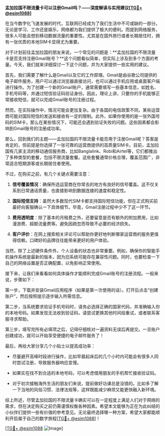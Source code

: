 **孟加拉国不限流量卡可以注册Gmail吗？——深度解读与实用建议[[TG💪+ @esim1088](https://t.me/s/esim1088)]**

在当今数字化飞速发展的时代，互联网已经成为了我们生活中不可或缺的一部分。无论是学习、工作还是娱乐，网络都为我们提供了极大的便利。而提到网络服务，很多人可能会想到移动数据流量的重要性。尤其是在国外旅行或者长期居住时，拥有一张优质的本地SIM卡显得尤为重要。

对于计划前往孟加拉国的朋友来说，一个常见的问题是：**孟加拉国的不限流量卡是否支持注册Gmail账号？**这个问题看似简单，但实际上涉及到多个方面的考量。今天，我们就来详细探讨一下这个问题，并为大家提供一些实用的建议。

首先，我们需要了解什么是Gmail以及它的工作原理。Gmail是由谷歌公司提供的电子邮件服务，用户可以通过浏览器直接访问，也可以通过手机应用或桌面客户端进行操作。为了创建一个新的Gmail账户，通常需要填写一些基本信息，如姓名、手机号码等，并通过短信验证码验证身份。因此，理论上讲，只要你的手机能够正常接收短信，就可以完成Gmail账号的注册过程。

然而，在实际操作中，情况可能会更加复杂。由于各国的电信政策不同，某些运营商可能对国际短信的发送和接收有一定的限制。此外，如果你使用的是一张外国号码的SIM卡，那么在某些情况下，可能还会遇到验证失败的问题。这些因素都会影响到Gmail账号的注册成功率。

那么，回到我们的主题——孟加拉国的不限流量卡能否用于注册Gmail呢？答案是肯定的，但前提是你选择了一张可靠的运营商提供的高质量SIM卡。目前，孟加拉国有几家主流的移动通信服务商，比如Banglalink、Robi和Airtel等，它们都推出了多种类型的套餐，包括不限流量套餐。这些套餐通常价格合理，覆盖范围广，非常适合短期游客或长期居住者使用。

不过，在购买之前，有几个关键点需要注意：

1. **信号覆盖情况**：确保所选运营商在你常去的地方有良好的信号覆盖。这不仅关系到日常通话质量，也直接影响到数据连接的速度和稳定性。
   
2. **国际短信支持**：虽然大多数现代SIM卡都支持国际短信功能，但在正式购买前最好向客服确认一下具体细节。毕竟，Gmail注册过程中少不了这一环节。

3. **费用透明度**：除了基本的月租费之外，还要留意是否有额外的附加费用，比如漫游费、超额流量费等。避免因疏忽而导致不必要的经济损失。

4. **客户评价**：在网上搜索相关评论可以帮助你更好地判断哪家运营商的服务更值得信赖。口碑好的品牌往往能带来更好的用户体验。

当然，除了上述硬件条件外，个人设备的状态也非常重要。例如，确保你的智能手机操作系统是最新的版本，因为旧系统可能存在兼容性问题。同时，也要检查一下自己的网络设置是否正确配置，以免影响正常使用。

接下来，让我们来看看如何具体操作才能顺利完成Gmail账号的注册流程。一般来说，步骤如下：

第一步，下载并安装Gmail应用程序（如果是第一次使用的话）。打开后点击“创建账户”，然后按照提示逐步输入所需信息。

第二步，当系统要求验证手机号码时，请务必选择正确的国家代码，并准确输入你的本地号码。如果发现无法收到验证码，请尝试更换其他时间段重试，或者联系客服寻求帮助。

第三步，填写完所有必填项之后，记得仔细核对一遍资料无误后再提交。一旦账户创建成功，就可以开始享受便捷的电子邮件服务了！

最后，再给大家分享几个小贴士以提高成功率：

- 尽量避开高峰时段进行操作，比如早晨起床后的几个小时内可能会有很多人同时尝试注册，导致服务器响应变慢。
  
- 如果实在找不到合适的本地号码，可以考虑借用朋友的手机帮忙接收验证码。
  
- 对于初次接触海外生活的朋友们来说，提前做好功课总是没错的。比如多了解一下当地的风俗习惯、法律法规等，这样既能减少麻烦又能更快融入新环境。

综上所述，尽管孟加拉国的不限流量卡确实可以在一定程度上满足人们对于网络的需求，但在决定购买之前仍需谨慎权衡各种因素。希望本文能够为正在为此纠结的小伙伴们提供一些有价值的参考意见。无论最终选择哪一种方案，希望大家都能顺利开启属于自己的数字旅程[[TG💪+ @esim1088](https://t.me/s/esim1088)]！

[[TG💪+ @esim1088](https://t.me/s/esim1088) ![Image](https://i.postimg.cc/4NQfJmqS/Snipaste-2025-05-13-00-14-12.png)]